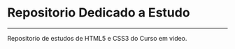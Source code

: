 <h1>Repositorio Dedicado a Estudo</h1>
<hr>
Repositorio de estudos de HTML5 e CSS3 do Curso em video. 

